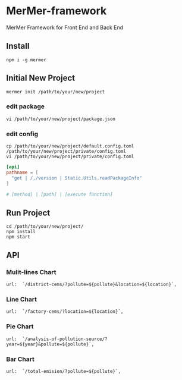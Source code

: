 # MerMer-framework
MerMer Framework for Front End and Back End

## Install
```shell
npm i -g mermer
```

## Initial New Project
```shell
mermer init /path/to/your/new/project
```

### edit package
```shell
vi /path/to/your/new/project/package.json
```

### edit config
```shell
cp /path/to/your/new/project/default.config.toml /path/to/your/new/project/private/config.toml
vi /path/to/your/new/project/private/config.toml
```
```toml
[api]
pathname = [
  "get | /,/version | Static.Utils.readPackageInfo"
]

# [method] | [path] | [execute function]
```

## Run Project
```
cd /path/to/your/new/project/
npm install
npm start
```

## API

### Mulit-lines Chart
```shell
url:  `/district-cems/?pollute=${pollute}&location=${location}`,
```

### Line Chart
```shell
url:  `/factory-cems/?location=${location}`,
```

### Pie Chart
```shell
url:  `/analysis-of-pollution-source/?year=${year}&pollute=${pollute}`,
```
### Bar Chart
```shell
url:  `/total-emision/?pollute=${pollute}`,
```
